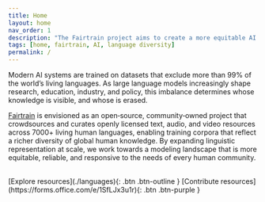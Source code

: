 ```yaml
---
title: Home
layout: home
nav_order: 1
description: "The Fairtrain project aims to create a more equitable AI landscape by expanding linguistic representation in training datasets."
tags: [home, fairtrain, AI, language diversity]
permalink: /
---
```



<script src="https://unpkg.com/@lottiefiles/dotlottie-wc@0.6.2/dist/dotlottie-wc.js" type="module"></script>

<dotlottie-wc
 src="https://lottie.host/fb05f798-6be1-4332-942b-467ccdd723ea/yxJji3L5TD.lottie"
 style="width: 300px; height: 300px;"
 speed="1"
 autoplay
 loop>
</dotlottie-wc>

Modern AI systems are trained on datasets that exclude more than 99% of the world’s living languages. As large language models increasingly shape research, education, industry, and policy, this imbalance determines whose knowledge is visible, and whose is erased.

[Fairtrain](https://fairtrain.github.io/) is envisioned as an open‑source, community‑owned project that crowdsources and curates openly licensed text, audio, and video resources across 7000+ living human languages, enabling training corpora that reflect a richer diversity of global human knowledge. By expanding linguistic representation at scale, we work towards a modeling landscape that is more equitable, reliable, and responsive to the needs of every human community.

<br/>
[Explore resources](./languages){: .btn .btn-outline }
[Contribute resources](https://forms.office.com/e/1SfLJx3u1r){: .btn .btn-purple }
